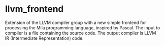 # llvm_frontend
Extension of the LLVM compiler group with a new simple frontend for processing the Mila programming language, inspired by Pascal. The input to compiler is a file containing the source code. The output compiler is LLVM IR (Intermediate Representation) code.
